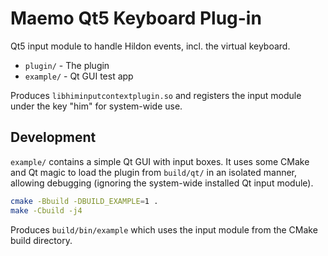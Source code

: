 # Maemo Qt5 Keyboard Plug-in

Qt5 input module to handle Hildon events, incl. the virtual keyboard.

- `plugin/` - The plugin
- `example/` - Qt GUI test app 

Produces `libhiminputcontextplugin.so` and registers the input module under the key "him" for system-wide use.

## Development

`example/` contains a simple Qt GUI with input boxes. It uses some CMake and Qt magic to load the 
plugin from `build/qt/` in an isolated manner, allowing debugging (ignoring 
the system-wide installed Qt input module).

```bash
cmake -Bbuild -DBUILD_EXAMPLE=1 . 
make -Cbuild -j4
``` 

Produces `build/bin/example` which uses the input module from the CMake build directory.  
